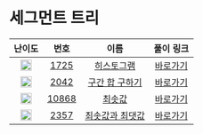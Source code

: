 # 세그먼트 트리

| 난이도 | 번호 | 이름 | 풀이 링크 |
| :--: | :--: | :--------------------------: | :------: |
| <img height="20px" width="20px" src="https://static.solved.ac/tier_small/16.svg"/> | [1725](https://www.acmicpc.net/problem/1725) | [히스토그램](https://www.acmicpc.net/problem/1725) | [바로가기](./p1725/Main.java) |
| <img height="20px" width="20px" src="https://static.solved.ac/tier_small/15.svg"/> | [2042](https://www.acmicpc.net/problem/2042) | [구간 합 구하기](https://www.acmicpc.net/problem/2042) | [바로가기](./p2042/Main.java) |
| <img height="20px" width="20px" src="https://static.solved.ac/tier_small/15.svg"/> | [10868](https://www.acmicpc.net/problem/10868) | [최솟값](https://www.acmicpc.net/problem/10868) | [바로가기](./p10868/Main.java) |
| <img height="20px" width="20px" src="https://static.solved.ac/tier_small/15.svg"/> | [2357](https://www.acmicpc.net/problem/2357) | [최솟값과 최댓값](https://www.acmicpc.net/problem/2357) | [바로가기](./p2357/Main.java) |